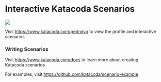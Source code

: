 # Interactive Katacoda Scenarios

[![](http://shields.katacoda.com/katacoda/pedroivo/count.svg)](https://www.katacoda.com/pedroivo "Get your profile on Katacoda.com")

Visit https://www.katacoda.com/pedroivo to view the profile and interactive scenarios

### Writing Scenarios
Visit https://www.katacoda.com/docs to learn more about creating Katacoda scenarios

For examples, visit https://github.com/katacoda/scenario-example
